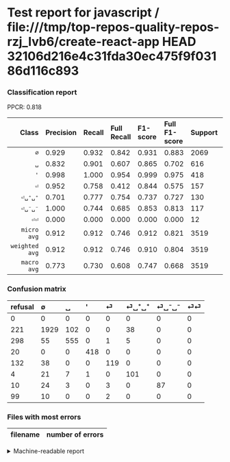 # Test report for javascript / file:///tmp/top-repos-quality-repos-rzj_lvb6/create-react-app HEAD 32106d216e4c31fda30ec475f9f03186d116c893

### Classification report

PPCR: 0.818

| Class | Precision | Recall | Full Recall | F1-score | Full F1-score | Support | Full Support | PPCR |
|------:|:----------|:-------|:------------|:---------|:---------|:--------|:-------------|:-----|
| `∅` | 0.929| 0.932| 0.842| 0.931| 0.883| 2069| 2290| 0.903 |
| `␣` | 0.832| 0.901| 0.607| 0.865| 0.702| 616| 914| 0.674 |
| `'` | 0.998| 1.000| 0.954| 0.999| 0.975| 418| 438| 0.954 |
| `⏎` | 0.952| 0.758| 0.412| 0.844| 0.575| 157| 289| 0.543 |
| `⏎␣⁺␣⁺` | 0.701| 0.777| 0.754| 0.737| 0.727| 130| 134| 0.970 |
| `⏎␣⁻␣⁻` | 1.000| 0.744| 0.685| 0.853| 0.813| 117| 127| 0.921 |
| `⏎⏎` | 0.000| 0.000| 0.000| 0.000| 0.000| 12| 111| 0.108 |
| `micro avg` | 0.912| 0.912| 0.746| 0.912| 0.821| 3519| 4303| 0.818 |
| `weighted avg` | 0.912| 0.912| 0.746| 0.910| 0.804| 3519| 4303| 0.818 |
| `macro avg` | 0.773| 0.730| 0.608| 0.747| 0.668| 3519| 4303| 0.818 |

### Confusion matrix

|refusal|  ∅| ␣| '| ⏎| ⏎␣⁺␣⁺| ⏎␣⁻␣⁻| ⏎⏎| 
|:---|:---|:---|:---|:---|:---|:---|:---|
|0 |0 |0 |0 |0 |0 |0 |0 |
|221 |1929 |102 |0 |0 |38 |0 |0 |
|298 |55 |555 |0 |1 |5 |0 |0 |
|20 |0 |0 |418 |0 |0 |0 |0 |
|132 |38 |0 |0 |119 |0 |0 |0 |
|4 |21 |7 |1 |0 |101 |0 |0 |
|10 |24 |3 |0 |3 |0 |87 |0 |
|99 |10 |0 |0 |2 |0 |0 |0 |

### Files with most errors

| filename | number of errors|
|:----:|:-----|

<details>
    <summary>Machine-readable report</summary>
```json
{
  "cl_report": {"\u0027": {"f1-score": 0.998805256869773, "precision": 0.9976133651551312, "recall": 1.0, "support": 418}, "macro avg": {"f1-score": 0.7469485113629808, "precision": 0.7731185131342614, "recall": 0.7302547272883789, "support": 3519}, "micro avg": {"f1-score": 0.9119067917021881, "precision": 0.9119067917021881, "recall": 0.9119067917021881, "support": 3519}, "weighted avg": {"f1-score": 0.9104444333384334, "precision": 0.911844476638912, "recall": 0.9119067917021881, "support": 3519}, "\u2205": {"f1-score": 0.930535455861071, "precision": 0.9287433798748195, "recall": 0.9323344610923151, "support": 2069}, "\u23ce": {"f1-score": 0.8439716312056738, "precision": 0.952, "recall": 0.7579617834394905, "support": 157}, "\u23ce\u23ce": {"f1-score": 0.0, "precision": 0.0, "recall": 0.0, "support": 12}, "\u23ce\u2423\u207a\u2423\u207a": {"f1-score": 0.7372262773722628, "precision": 0.7013888888888888, "recall": 0.7769230769230769, "support": 130}, "\u23ce\u2423\u207b\u2423\u207b": {"f1-score": 0.8529411764705882, "precision": 1.0, "recall": 0.7435897435897436, "support": 117}, "\u2423": {"f1-score": 0.8651597817614965, "precision": 0.8320839580209896, "recall": 0.900974025974026, "support": 616}},
  "cl_report_full": {"\u0027": {"f1-score": 0.9754959159859976, "precision": 0.9976133651551312, "recall": 0.954337899543379, "support": 438}, "macro avg": {"f1-score": 0.6679441798085205, "precision": 0.7731185131342614, "recall": 0.6077789148507465, "support": 4303}, "micro avg": {"f1-score": 0.8205062643825108, "precision": 0.9119067917021881, "recall": 0.7457587729491053, "support": 4303}, "weighted avg": {"f1-score": 0.8038183740860633, "precision": 0.8878493708095702, "recall": 0.7457587729491053, "support": 4303}, "\u2205": {"f1-score": 0.883444011907488, "precision": 0.9287433798748195, "recall": 0.8423580786026201, "support": 2290}, "\u23ce": {"f1-score": 0.5748792270531401, "precision": 0.952, "recall": 0.4117647058823529, "support": 289}, "\u23ce\u23ce": {"f1-score": 0.0, "precision": 0.0, "recall": 0.0, "support": 111}, "\u23ce\u2423\u207a\u2423\u207a": {"f1-score": 0.726618705035971, "precision": 0.7013888888888888, "recall": 0.753731343283582, "support": 134}, "\u23ce\u2423\u207b\u2423\u207b": {"f1-score": 0.8130841121495327, "precision": 1.0, "recall": 0.6850393700787402, "support": 127}, "\u2423": {"f1-score": 0.7020872865275143, "precision": 0.8320839580209896, "recall": 0.6072210065645515, "support": 914}},
  "ppcr": 0.8178015338136184
}
```
</details>

